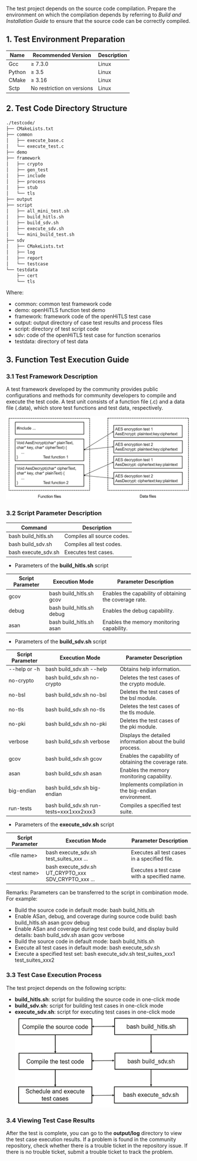 The test project depends on the source code compilation. Prepare the environment on which the compilation depends by referring to *Build and Installation Guide* to ensure that the source code can be correctly compiled.

## 1. Test Environment Preparation

| **Name**| **Recommended Version**| **Description**                                           |
| -------- | ------------ | --------------------------------------------------- |
| Gcc      | ≥ 7.3.0       | Linux                                               |
| Python   | ≥ 3.5         | Linux                                               |
| CMake    | ≥ 3.16        | Linux                                               |
| Sctp    | No restriction on versions        | Linux                                               |

## 2. Test Code Directory Structure

```
./testcode/
├── CMakeLists.txt
├── common
│   ├── execute_base.c
│   └── execute_test.c
├── demo
├── framework
│   ├── crypto
│   ├── gen_test
│   ├── include
│   ├── process
│   ├── stub
│   └── tls
├── output
├── script
│   ├── all_mini_test.sh
│   ├── build_hitls.sh
│   ├── build_sdv.sh
│   ├── execute_sdv.sh
│   └── mini_build_test.sh
├── sdv
│   ├── CMakeLists.txt
│   ├── log
│   ├── report
│   └── testcase
└── testdata
    ├── cert
    └── tls
```
Where:

- common: common test framework code
- demo: openHiTLS function test demo
- framework: framework code of the openHiTLS test case
- output: output directory of case test results and process files
- script: directory of test script code
- sdv: code of the openHiTLS test case for function scenarios
- testdata: directory of test data

## 3. Function Test Execution Guide

### 3.1 Test Framework Description

A test framework developed by the community provides public configurations and methods for community developers to compile and execute the test code. A test unit consists of a function file (.c) and a data file (.data), which store test functions and test data, respectively.

![image](../images/User%20Guide/Test%20Guide_figures/TestFrameworkDescription.png)

### 3.2 Script Parameter Description

| **Command**                   | **Description**                                                    |
| --------------------------- | ------------------------------------------------------------ |
| bash build_hitls.sh                 | Compiles all source codes.                                                |
| bash build_sdv.sh        | Compiles all test codes.                  |
| bash execute_sdv.sh | Executes test cases.|

- Parameters of the **build_hitls.sh** script

| **Script Parameter**|**Execution Mode**  |    **Parameter Description**                                       |
| -------- | ------------ | --------------------------------------------------- |
| gcov     |  bash build_hitls.sh gcov |Enables the capability of obtaining the coverage rate.        |
| debug | bash build_hitls.sh debug          |Enables the debug capability.                |
| asan    | bash build_hitls.sh asan         |Enables the memory monitoring capability.        |

- Parameters of the **build_sdv.sh** script

| **Script Parameter**|  **Execution Mode** |  **Parameter Description**                                        |
| -------- | ------------ | --------------------------------------------------- |
| --help or -h    |  bash build_sdv.sh --help |Obtains help information.       |
| no-crypto    | bash build_sdv.sh no-crypto         |Deletes the test cases of the crypto module.       |
| no-bsl    | bash build_sdv.sh no-bsl         | Deletes the test cases of the bsl module.       |
| no-tls    | bash build_sdv.sh no-tls         | Deletes the test cases of the tls module.       |
| no-pki    | bash build_sdv.sh no-pki         | Deletes the test cases of the pki module.       |
| verbose    |bash build_sdv.sh verbose          |Displays the detailed information about the build process.        |
| gcov     |  bash build_sdv.sh gcov  | Enables the capability of obtaining the coverage rate.      |
| asan    | bash build_sdv.sh asan         | Enables the memory monitoring capability.      |
| big-endian    |bash build_sdv.sh big-endian          | Implements compilation in the big-endian environment.       |
| run-tests    | bash build_sdv.sh run-tests=xxx1xxx2xxx3 |   Compiles a specified test suite.       |

- Parameters of the **execute_sdv.sh** script

| **Script Parameter**|  **Execution Mode**| **Parameter Description**                                           |
| -------- | ------------ | --------------------------------------------------- |
| \<file name\>    |  bash execute_sdv.sh test_suites_xxx ...  | Executes all test cases in a specified file.|
| \<test name\> | bash execute_sdv.sh UT_CRYPTO_xxx SDV_CRYPTO_xxx ...      |Executes a test case with a specified name. |

Remarks: Parameters can be transferred to the script in combination mode. For example:

- Build the source code in default mode: bash build_hitls.sh
- Enable ASan, debug, and coverage during source code build: bash build_hitls.sh asan gcov debug
- Enable ASan and coverage during test code build, and display build details: bash build_sdv.sh asan gcov verbose
- Build the source code in default mode: bash build_hitls.sh
- Execute all test cases in default mode: bash execute_sdv.sh
- Execute a specified test set: bash execute_sdv.sh test_suites_xxx1 test_suites_xxx2

### 3.3 Test Case Execution Process

The test project depends on the following scripts:

- **build_hitls.sh**: script for building the source code in one-click mode
- **build_sdv.sh**: script for building test cases in one-click mode
- **execute_sdv.sh**: script for executing test cases in one-click mode
  ![image](../images/User%20Guide/Test%20Guide_figures/TestCaseExecutionProcess.png)

### 3.4 Viewing Test Case Results

After the test is complete, you can go to the **output/log** directory to view the test case execution results. If a problem is found in the community repository, check whether there is a trouble ticket in the repository issue. If there is no trouble ticket, submit a trouble ticket to track the problem.
